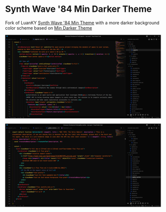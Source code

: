 # Synth Wave '84 Min Darker Theme 

Fork of LuanKY [Synth Wave '84 Min Theme](https://marketplace.visualstudio.com/items?itemName=LuanKY.synth-wave-min-theme) with a more darker background color scheme based on [Min Darker Theme](https://marketplace.visualstudio.com/items?itemName=gmsgarcia.min-darker-theme)

![Exemplo1](./example1.png)

![Exemplo2](./example2.png)
